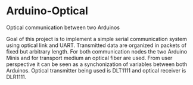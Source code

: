 # Arduino-Optical
Optical communication between two Arduinos

Goal of this project is to implement a simple serial communication system using optical link and UART. Transmitted data are organized in packets of fixed but arbitrary length. For both communication nodes the two Arduino Minis and for transport medium an optical fiber are used. From user perspective it can be seen as a synchonization of variables between both Arduinos. Optical transmitter being used is DLT1111 and optical receiver is DLR1111.
